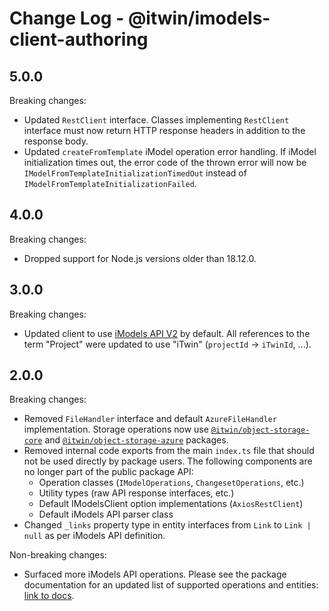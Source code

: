 # Change Log - @itwin/imodels-client-authoring 

## 5.0.0

Breaking changes:
- Updated `RestClient` interface. Classes implementing `RestClient` interface must now return HTTP response headers in addition to the response body.
- Updated `createFromTemplate` iModel operation error handling. If iModel initialization times out, the error code of the thrown error will now be `IModelFromTemplateInitializationTimedOut` instead of `IModelFromTemplateInitializationFailed`.

## 4.0.0

Breaking changes:
- Dropped support for Node.js versions older than 18.12.0.

## 3.0.0

Breaking changes:
- Updated client to use [iModels API V2](https://developer.bentley.com/apis/imodels-v2/overview/) by default. All references to the term "Project" were updated to use "iTwin" (`projectId` -> `iTwinId`, ...).

## 2.0.0

Breaking changes:
- Removed `FileHandler` interface and default `AzureFileHandler` implementation. Storage operations now use [`@itwin/object-storage-core`](https://www.npmjs.com/package/@itwin/object-storage-core) and [`@itwin/object-storage-azure`](https://www.npmjs.com/package/@itwin/object-storage-azure) packages.
- Removed internal code exports from the main `index.ts` file that should not be used directly by package users. The following components are no longer part of the public package API:
  - Operation classes (`IModelOperations`, `ChangesetOperations`, etc.)
  - Utility types (raw API response interfaces, etc.)
  - Default IModelsClient option implementations (`AxiosRestClient`)
  - Default iModels API parser class
- Changed `_links` property type in entity interfaces from `Link` to `Link | null` as per iModels API definition.

Non-breaking changes:
 - Surfaced more iModels API operations. Please see the package documentation for an updated list of supported operations and entities: [link to docs](https://github.com/iTwin/imodels-clients/blob/main/docs/IModelsClientAuthoring.md).
